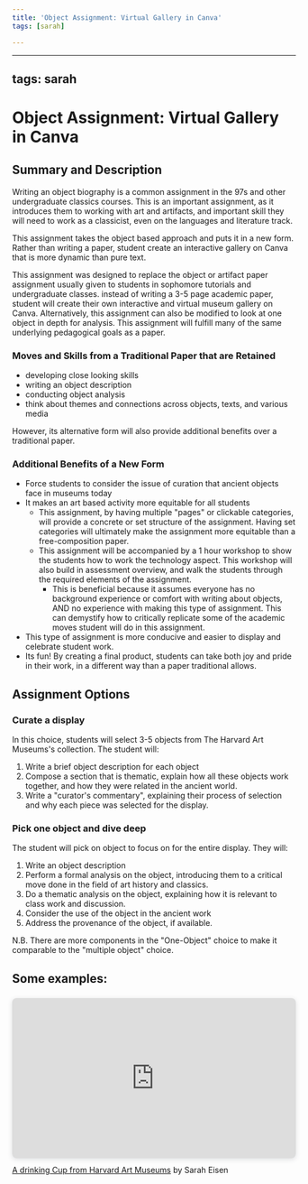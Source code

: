 ```yaml
---
title: 'Object Assignment: Virtual Gallery in Canva'
tags: [sarah]

---
```


---
tags: sarah
---
# Object Assignment: Virtual Gallery in Canva

## Summary and Description
Writing an object biography is a common assignment in the 97s and other undergraduate classics courses. This is an important assignment, as it introduces them to working with art and artifacts, and important skill they will need to work as a classicist, even on the languages and literature track.  

This assignment takes the object based approach and puts it in a new form. Rather than writing a paper, student create an interactive gallery on Canva that is more dynamic than pure text.

This assignment was designed to replace the object or artifact paper assignment usually given to students in sophomore tutorials and undergraduate classes. instead of writing a 3-5 page academic paper, student will create their own interactive and virtual museum gallery on Canva. Alternatively, this assignment can also be modified to look at one object in depth for analysis. This assignment will fulfill many of the same underlying pedagogical goals as a paper. 
### Moves and Skills from a Traditional Paper that are Retained
* developing close looking skills
* writing an object description 
* conducting object analysis
* think about themes and connections across objects, texts, and various media

However, its alternative form will also provide additional benefits over a traditional paper. 

### Additional Benefits of a New Form
* Force students to consider the issue of curation that ancient objects face in museums today
* It makes an art based activity more equitable for all students
    * This assignment, by having multiple "pages" or clickable categories, will provide a concrete or set structure of the assignment. Having set categories will ultimately make the assignment more equitable than a free-composition paper.
    * This assignment will be accompanied by a 1 hour workshop to show the students how to work the technology aspect. This workshop will also build in assessment overview, and walk the students through the required elements of the assignment.
        * This is beneficial because it assumes everyone has no background experience or comfort with writing about objects, AND no experience with making this type of assignment. This can demystify how to critically replicate some of the academic moves student will do in this assignment.
* This type of assignment is more conducive and easier to display and celebrate student work. 
* Its fun! By creating a final product, students can take both joy and pride in their work, in a different way than a paper traditional allows.

## Assignment Options
### Curate a display
In this choice, students will select 3-5 objects from The Harvard Art Museums's collection. The student will: 
 1. Write a brief object description for each object
 2. Compose a section that is thematic, explain how all these objects work together, and how they were related in the ancient world. 
 3.  Write a "curator's commentary", explaining their process of selection and why each piece was selected for the display. 


### Pick one object and dive deep
The student will pick on object to focus on for the entire display. They will:
1. Write an object description 
2. Perform a formal analysis on the object, introducing them to a critical move done in the field of art history and classics. 
3. Do a thematic analysis on the object, explaining how it is relevant to class work and discussion. 
4. Consider the use of the object in the ancient work
5. Address the provenance of the object, if available. 

N.B. There are more components in the "One-Object" choice to make it comparable to the "multiple object" choice.  


## Some examples: 
<div style="position: relative; width: 100%; height: 0; padding-top: 56.2500%; padding-bottom: 0; box-shadow: 0 2px 8px 0 rgba(63,69,81,0.16); margin-top: 1.6em; margin-bottom: 0.9em; overflow: hidden; border-radius: 8px; will-change: transform;">  <iframe loading="lazy" style="position: absolute; width: 100%; height: 100%; top: 0; left: 0; border: none; padding: 0;margin: 0;"    src="https:&#x2F;&#x2F;www.canva.com&#x2F;design&#x2F;DAFSl2lXfsM&#x2F;view?embed" allowfullscreen="allowfullscreen" allow="fullscreen">  </iframe></div><a href="https:&#x2F;&#x2F;www.canva.com&#x2F;design&#x2F;DAFSl2lXfsM&#x2F;view?utm_content=DAFSl2lXfsM&amp;utm_campaign=designshare&amp;utm_medium=embeds&amp;utm_source=link" target="_blank" rel="noopener">A drinking Cup from Harvard Art Museums</a> by Sarah Eisen


 